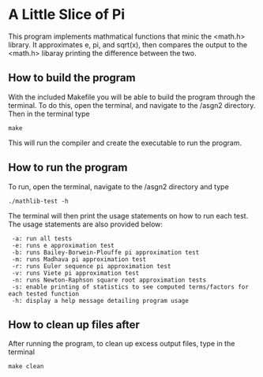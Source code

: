 # A Little Slice of Pi

This program implements mathmatical functions that minic the <math.h> library. It approximates e, pi, and sqrt(x),
then compares the output to the <math.h> libaray printing the difference between the two.

## How to build the program

With the included Makefile you will be able to build the program through the terminal.
To do this, open the terminal, and navigate to the /asgn2 directory. Then in the terminal type
```
make
```
This will run the compiler and create the executable to run the program.

## How to run the program

To run, open the terminal, navigate to the /asgn2 directory and type 
```
./mathlib-test -h
```
The terminal will then print the usage statements on how to run each test.
The usage statements are also provided below:
```
 -a: run all tests
 -e: runs e approximation test
 -b: runs Bailey-Borwein-Plouffe pi approximation test
 -m: runs Madhava pi approximation test
 -r: runs Euler sequence pi approximation test
 -v: runs Viete pi approximation test
 -n: runs Newton-Raphson square root approximation tests
 -s: enable printing of statistics to see computed terms/factors for each tested function
 -h: display a help message detailing program usage
```

## How to clean up files after

After running the program, to clean up excess output files, type in the terminal 
```
make clean
```
